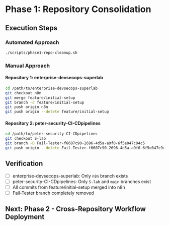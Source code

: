 # Phase 1: Repository Consolidation

## Execution Steps

### Automated Approach
```bash
./scripts/phase1-repo-cleanup.sh
```

### Manual Approach

#### Repository 1: enterprise-devsecops-superlab
```bash
cd /path/to/enterprise-devsecops-superlab
git checkout n8n
git merge feature/initial-setup
git branch -d feature/initial-setup
git push origin n8n
git push origin --delete feature/initial-setup
```

#### Repository 2: peter-security-CI-CDpipelines
```bash
cd /path/to/peter-security-CI-CDpipelines
git checkout S-lab
git branch -D Fail-Tester-f6607c90-2696-4d5a-a9f0-6f5e047c94c5
git push origin --delete Fail-Tester-f6607c90-2696-4d5a-a9f0-6f5e047c94c5
```

## Verification
- [ ] enterprise-devsecops-superlab: Only `n8n` branch exists
- [ ] peter-security-CI-CDpipelines: Only `S-lab` and `main` branches exist
- [ ] All commits from feature/initial-setup merged into n8n
- [ ] Fail-Tester branch completely removed

## Next: Phase 2 - Cross-Repository Workflow Deployment